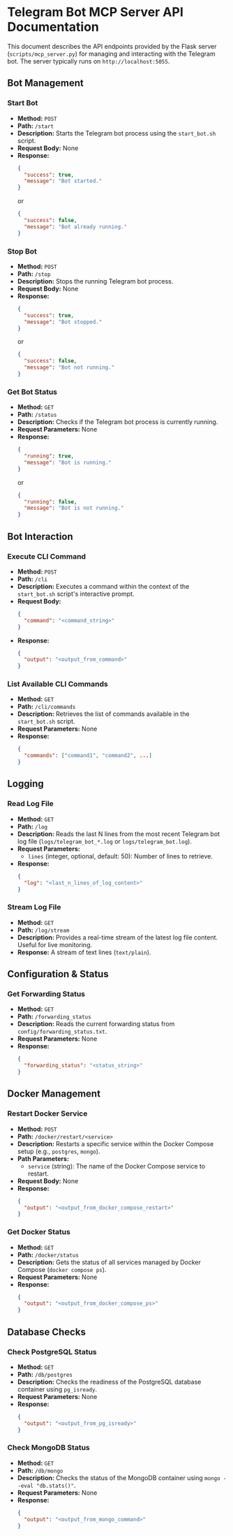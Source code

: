 # Telegram Bot MCP Server API Documentation

This document describes the API endpoints provided by the Flask server (`scripts/mcp_server.py`) for managing and interacting with the Telegram bot. The server typically runs on `http://localhost:5055`.

## Bot Management

### Start Bot
*   **Method:** `POST`
*   **Path:** `/start`
*   **Description:** Starts the Telegram bot process using the `start_bot.sh` script.
*   **Request Body:** None
*   **Response:**
    ```json
    {
      "success": true,
      "message": "Bot started."
    }
    ```
    or
    ```json
    {
      "success": false,
      "message": "Bot already running."
    }
    ```

### Stop Bot
*   **Method:** `POST`
*   **Path:** `/stop`
*   **Description:** Stops the running Telegram bot process.
*   **Request Body:** None
*   **Response:**
    ```json
    {
      "success": true,
      "message": "Bot stopped."
    }
    ```
    or
    ```json
    {
      "success": false,
      "message": "Bot not running."
    }
    ```

### Get Bot Status
*   **Method:** `GET`
*   **Path:** `/status`
*   **Description:** Checks if the Telegram bot process is currently running.
*   **Request Parameters:** None
*   **Response:**
    ```json
    {
      "running": true,
      "message": "Bot is running."
    }
    ```
    or
    ```json
    {
      "running": false,
      "message": "Bot is not running."
    }
    ```

## Bot Interaction

### Execute CLI Command
*   **Method:** `POST`
*   **Path:** `/cli`
*   **Description:** Executes a command within the context of the `start_bot.sh` script's interactive prompt.
*   **Request Body:**
    ```json
    {
      "command": "<command_string>"
    }
    ```
*   **Response:**
    ```json
    {
      "output": "<output_from_command>"
    }
    ```

### List Available CLI Commands
*   **Method:** `GET`
*   **Path:** `/cli/commands`
*   **Description:** Retrieves the list of commands available in the `start_bot.sh` script.
*   **Request Parameters:** None
*   **Response:**
    ```json
    {
      "commands": ["command1", "command2", ...]
    }
    ```

## Logging

### Read Log File
*   **Method:** `GET`
*   **Path:** `/log`
*   **Description:** Reads the last N lines from the most recent Telegram bot log file (`logs/telegram_bot_*.log` or `logs/telegram_bot.log`).
*   **Request Parameters:**
    *   `lines` (integer, optional, default: 50): Number of lines to retrieve.
*   **Response:**
    ```json
    {
      "log": "<last_n_lines_of_log_content>"
    }
    ```

### Stream Log File
*   **Method:** `GET`
*   **Path:** `/log/stream`
*   **Description:** Provides a real-time stream of the latest log file content. Useful for live monitoring.
*   **Response:** A stream of text lines (`text/plain`).

## Configuration & Status

### Get Forwarding Status
*   **Method:** `GET`
*   **Path:** `/forwarding_status`
*   **Description:** Reads the current forwarding status from `config/forwarding_status.txt`.
*   **Request Parameters:** None
*   **Response:**
    ```json
    {
      "forwarding_status": "<status_string>"
    }
    ```

## Docker Management

### Restart Docker Service
*   **Method:** `POST`
*   **Path:** `/docker/restart/<service>`
*   **Description:** Restarts a specific service within the Docker Compose setup (e.g., `postgres`, `mongo`).
*   **Path Parameters:**
    *   `service` (string): The name of the Docker Compose service to restart.
*   **Request Body:** None
*   **Response:**
    ```json
    {
      "output": "<output_from_docker_compose_restart>"
    }
    ```

### Get Docker Status
*   **Method:** `GET`
*   **Path:** `/docker/status`
*   **Description:** Gets the status of all services managed by Docker Compose (`docker compose ps`).
*   **Request Parameters:** None
*   **Response:**
    ```json
    {
      "output": "<output_from_docker_compose_ps>"
    }
    ```

## Database Checks

### Check PostgreSQL Status
*   **Method:** `GET`
*   **Path:** `/db/postgres`
*   **Description:** Checks the readiness of the PostgreSQL database container using `pg_isready`.
*   **Request Parameters:** None
*   **Response:**
    ```json
    {
      "output": "<output_from_pg_isready>"
    }
    ```

### Check MongoDB Status
*   **Method:** `GET`
*   **Path:** `/db/mongo`
*   **Description:** Checks the status of the MongoDB container using `mongo --eval "db.stats()"`.
*   **Request Parameters:** None
*   **Response:**
    ```json
    {
      "output": "<output_from_mongo_command>"
    }